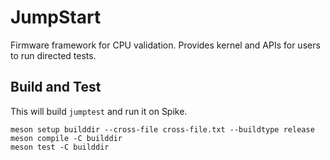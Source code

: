 <!--
SPDX-FileCopyrightText: 2023 Rivos Inc.

SPDX-License-Identifier: LicenseRef-Rivos-Internal-Only
-->

# JumpStart

Firmware framework for CPU validation. Provides kernel and APIs for users to
run directed tests.

## Build and Test

This will build `jumptest` and run it on Spike.

```
meson setup builddir --cross-file cross-file.txt --buildtype release
meson compile -C builddir
meson test -C builddir
```
